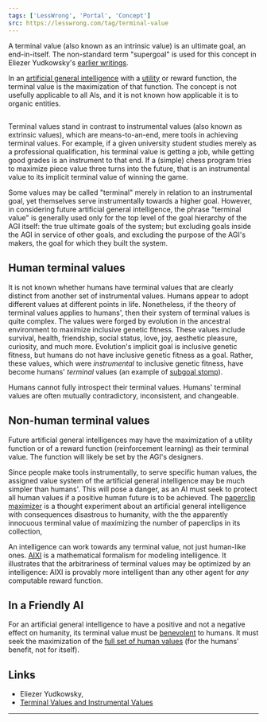 ```yaml
---
tags: ['LessWrong', 'Portal', 'Concept']
src: https://lesswrong.com/tag/terminal-value
---
```


A terminal value (also known as an intrinsic value) is an ultimate goal, an end-in-itself. The non-standard term "supergoal" is used for this concept in Eliezer Yudkowsky's [earlier writings](http://intelligence.org/files/CFAI.html).

In an [artificial general intelligence](https://www.lesswrong.com/tag/artificial-general-intelligence) with a [utility](https://www.lesswrong.com/tag/utility-functions) or reward function, the terminal value is the maximization of that function. The concept is not usefully applicable to all Als, and it is not known how applicable it is to organic entities.

## 
Terminal values stand in contrast to instrumental values (also known as extrinsic values), which are means-to-an-end, mere tools in achieving terminal values. For example, if a given university student studies merely as a professional qualification, his terminal value is getting a job, while getting good grades is an instrument to that end. If a (simple) chess program tries to maximize piece value three turns into the future, that is an instrumental value to its implicit terminal value of winning the game.

Some values may be called "terminal" merely in relation to an instrumental goal, yet themselves serve instrumentally towards a higher goal. However, in considering future artificial general intelligence, the phrase "terminal value" is generally used only for the top level of the goal hierarchy of the AGI itself: the true ultimate goals of the system; but excluding goals inside the AGI in service of other goals, and excluding the purpose of the AGI's makers, the goal for which they built the system.

## Human terminal values
It is not known whether humans have terminal values that are clearly distinct from another set of instrumental values. Humans appear to adopt different values at different points in life. Nonetheless, if the theory of terminal values applies to humans', then their system of terminal values is quite complex. The values were forged by evolution in the ancestral environment to maximize inclusive genetic fitness. These values include survival, health, friendship, social status, love, joy, aesthetic pleasure, curiosity, and much more. Evolution's implicit goal is inclusive genetic fitness, but humans do not have inclusive genetic fitness as a goal. Rather, these values, which were *instrumental* to inclusive genetic fitness, have become humans' *terminal* values (an example of [subgoal stomp](https://www.lesswrong.com/tag/subgoal-stomp)).

Humans cannot fully introspect their terminal values. Humans' terminal values are often mutually contradictory, inconsistent, and changeable.

## Non-human terminal values
Future artificial general intelligences may have the maximization of a utility function or of a reward function (reinforcement learning) as their terminal value. The function will likely be set by the AGI's designers.

Since people make tools instrumentally, to serve specific human values, the assigned value system of the artificial general intelligence may be much simpler than humans'. This will pose a danger, as an AI must seek to protect all human values if a positive human future is to be achieved. The [paperclip maximizer](https://www.lesswrong.com/tag/paperclip-maximizer) is a thought experiment about an artificial general intelligence with consequences disastrous to humanity, with the the apparently innocuous terminal value of maximizing the number of paperclips in its collection,

An intelligence can work towards any terminal value, not just human-like ones. [AIXI](https://www.lesswrong.com/tag/aixi) is a mathematical formalism for modeling intelligence. It illustrates that the arbitrariness of terminal values may be optimized by an intelligence: AIXI is provably more intelligent than any other agent for *any* computable reward function.

## In a Friendly AI
For an artificial general intelligence to have a positive and not a negative effect on humanity, its terminal value must be [benevolent](https://www.lesswrong.com/tag/benevolence) to humans. It must seek the maximization of the [full set of human values](https://www.lesswrong.com/tag/complexity-of-value) (for the humans' benefit, not for itself).

## Links
- Eliezer Yudkowsky, 
- [Terminal Values and Instrumental Values](http://lesswrong.com/lw/l4/terminal_values_and_instrumental_values/)



---

